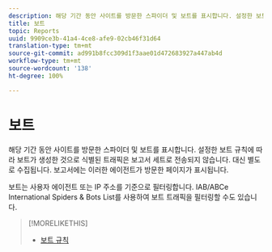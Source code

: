 ```yaml
---
description: 해당 기간 동안 사이트를 방문한 스파이더 및 보트를 표시합니다. 설정한 보트 규칙에 따라 보트가 생성한 것으로 식별된 트래픽은 보고서 세트로 전송되지 않습니다. 대신 별도로 수집됩니다. 보고서에는 이러한 에이전트가 방문한 페이지가 표시됩니다.
title: 보트
topic: Reports
uuid: 9909ce3b-41a4-4ce8-afe9-02cb46f31d64
translation-type: tm+mt
source-git-commit: ad991b8fcc309d1f3aae01d472683927a447ab4d
workflow-type: tm+mt
source-wordcount: '138'
ht-degree: 100%

---
```



# 보트

해당 기간 동안 사이트를 방문한 스파이더 및 보트를 표시합니다. 설정한 보트 규칙에 따라 보트가 생성한 것으로 식별된 트래픽은 보고서 세트로 전송되지 않습니다. 대신 별도로 수집됩니다. 보고서에는 이러한 에이전트가 방문한 페이지가 표시됩니다.

보트는 사용자 에이전트 또는 IP 주소를 기준으로 필터링합니다. IAB/ABCe International Spiders &amp; Bots List를 사용하여 보트 트래픽을 필터링할 수도 있습니다.

>[!MORELIKETHIS]
>
>* [보트 규칙](/help/admin/admin/bot-removal/bot-rules.md)

